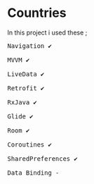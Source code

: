 # Countries
In this project i used these ;
<pre>
Navigation ✔

MVVM ✔

LiveData ✔

Retrofit ✔

RxJava ✔

Glide ✔

Room ✔

Coroutines ✔

SharedPreferences ✔

Data Binding -
</pre>
